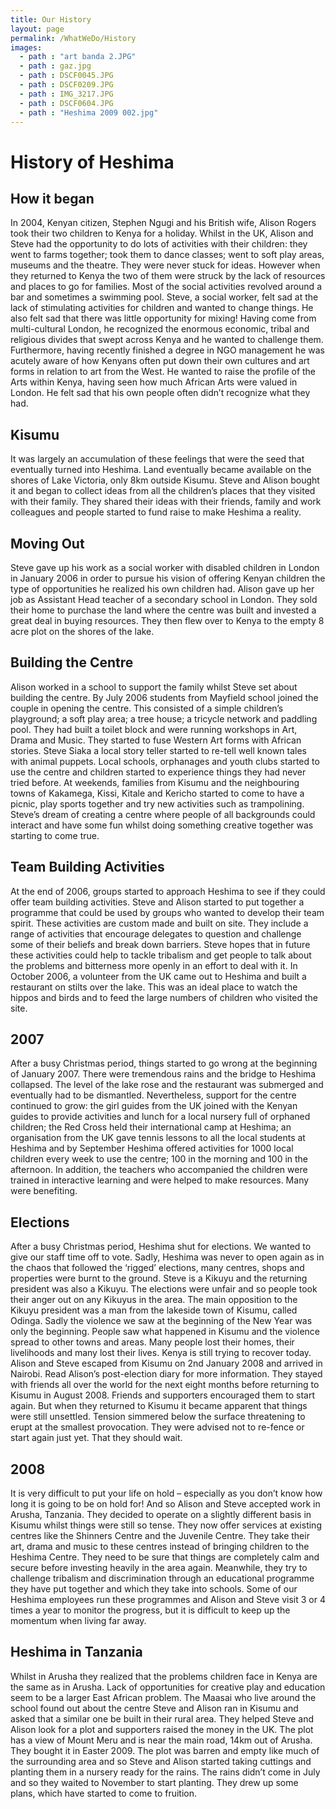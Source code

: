 ```yaml
---
title: Our History
layout: page
permalink: /WhatWeDo/History
images:
  - path : "art banda 2.JPG"
  - path : gaz.jpg
  - path : DSCF0045.JPG
  - path : DSCF0209.JPG
  - path : IMG_3217.JPG
  - path : DSCF0604.JPG
  - path : "Heshima 2009 002.jpg"
---
```


# History of Heshima

## How it began

In 2004, Kenyan citizen, Stephen Ngugi and his British wife, Alison Rogers took their two children to Kenya for a holiday. Whilst in the UK, Alison and Steve had the opportunity to do lots of activities with their children: they went to farms together; took them to dance classes; went to soft play areas, museums and the theatre. They were never stuck for ideas. However when they returned to Kenya the two of them were struck by the lack of resources and places to go for families. Most of the social activities revolved around a bar and sometimes a swimming pool. Steve, a social worker, felt sad at the lack of stimulating activities for children and wanted to change things. He also felt sad that there was little opportunity for mixing! Having come from multi-cultural London, he recognized the enormous economic, tribal and religious divides that swept across Kenya and he wanted to challenge them. Furthermore, having recently finished a degree in NGO management he was acutely aware of how Kenyans often put down their own cultures and art forms in relation to art from the West. He wanted to raise the profile of the Arts within Kenya, having seen how much African Arts were valued in London. He felt sad that his own people often didn’t recognize what they had.

## Kisumu

It was largely an accumulation of these feelings that were the seed that eventually turned into Heshima. Land eventually became available on the shores of Lake Victoria, only 8km outside Kisumu. Steve and Alison bought it and began to collect ideas from all the children’s places that they visited with their family. They shared their ideas with their friends, family and work colleagues and people started to fund raise to make Heshima a reality.

## Moving Out

Steve gave up his work as a social worker with disabled children in London in January 2006 in order to pursue his vision of offering Kenyan children the type of opportunities he realized his own children had. Alison gave up her job as Assistant Head teacher of a secondary school in London. They sold their home to purchase the land where the centre was built and invested a great deal in buying resources. They then flew over to Kenya to the empty 8 acre plot on the shores of the lake.

## Building the Centre

Alison worked in a school to support the family whilst Steve set about building the centre. By July 2006 students from Mayfield school joined the couple in opening the centre. This consisted of a simple children’s playground; a soft play area; a tree house; a tricycle network and paddling pool. They had built a toilet block and were running workshops in Art, Drama and Music. They started to fuse Western Art forms with African stories. Steve Siaka a local story teller started to re-tell well known tales with animal puppets. Local schools, orphanages and youth clubs started to use the centre and children started to experience things they had never tried before. At weekends, families from Kisumu and the neighbouring towns of Kakamega, Kissi, Kitale and Kericho started to come to have a picnic, play sports together and try new activities such as trampolining. Steve’s dream of creating a centre where people of all backgrounds could interact and have some fun whilst doing something creative together was starting to come true.

## Team Building Activities

At the end of 2006, groups started to approach Heshima to see if they could offer team building activities. Steve and Alison started to put together a programme that could be used by groups who wanted to develop their team spirit. These activities are custom made and built on site. They include a range of activities that encourage delegates to question and challenge some of their beliefs and break down barriers. Steve hopes that in future these activities could help to tackle tribalism and get people to talk about the problems and bitterness more openly in an effort to deal with it. In October 2006, a volunteer from the UK came out to Heshima and built a restaurant on stilts over the lake. This was an ideal place to watch the hippos and birds and to feed the large numbers of children who visited the site.

## 2007

After a busy Christmas period, things started to go wrong at the beginning of January 2007. There were tremendous rains and the bridge to Heshima collapsed. The level of the lake rose and the restaurant was submerged and eventually had to be dismantled. Nevertheless, support for the centre continued to grow: the girl guides from the UK joined with the Kenyan guides to provide activities and lunch for a local nursery full of orphaned children; the Red Cross held their international camp at Heshima; an organisation from the UK gave tennis lessons to all the local students at Heshima and by September Heshima offered activities for 1000 local children every week to use the centre; 100 in the morning and 100 in the afternoon. In addition, the teachers who accompanied the children were trained in interactive learning and were helped to make resources. Many were benefiting.

## Elections

After a busy Christmas period, Heshima shut for elections. We wanted to give our staff time off to vote. Sadly, Heshima was never to open again as in the chaos that followed the ‘rigged’ elections, many centres, shops and properties were burnt to the ground. Steve is a Kikuyu and the returning president was also a Kikuyu. The elections were unfair and so people took their anger out on any Kikuyus in the area. The main opposition to the Kikuyu president was a man from the lakeside town of Kisumu, called Odinga. Sadly the violence we saw at the beginning of the New Year was only the beginning. People saw what happened in Kisumu and the violence spread to other towns and areas. Many people lost their homes, their livelihoods and many lost their lives. Kenya is still trying to recover today. Alison and Steve escaped from Kisumu on 2nd January 2008 and arrived in Nairobi. Read Alison’s post-election diary for more information. They stayed with friends all over the world for the next eight months before returning to Kisumu in August 2008. Friends and supporters encouraged them to start again. But when they returned to Kisumu it became apparent that things were still unsettled. Tension simmered below the surface threatening to erupt at the smallest provocation. They were advised not to re-fence or start again just yet. That they should wait.

## 2008

It is very difficult to put your life on hold – especially as you don’t know how long it is going to be on hold for! And so Alison and Steve accepted work in Arusha, Tanzania. They decided to operate on a slightly different basis in Kisumu whilst things were still so tense. They now offer services at existing centres like the Shinners Centre and the Juvenile Centre. They take their art, drama and music to these centres instead of bringing children to the Heshima Centre. They need to be sure that things are completely calm and secure before investing heavily in the area again. Meanwhile, they try to challenge tribalism and discrimination through an educational programme they have put together and which they take into schools. Some of our Heshima employees run these programmes and Alison and Steve visit 3 or 4 times a year to monitor the progress, but it is difficult to keep up the momentum when living far away.

## Heshima in Tanzania

Whilst in Arusha they realized that the problems children face in Kenya are the same as in Arusha. Lack of opportunities for creative play and education seem to be a larger East African problem. The Maasai who live around the school found out about the centre Steve and Alison ran in Kisumu and asked that a similar one be built in their rural area. They helped Steve and Alison look for a plot and supporters raised the money in the UK. The plot has a view of Mount Meru and is near the main road, 14km out of Arusha. They bought it in Easter 2009. The plot was barren and empty like much of the surrounding area and so Steve and Alison started taking cuttings and planting them in a nursery ready for the rains. The rains didn’t come in July and so they waited to November to start planting. They drew up some plans, which have started to come to fruition.
